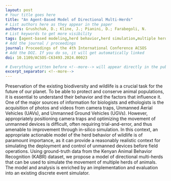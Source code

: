 ```yaml
---
layout: post
# Your title goes here
title: "An Agent-Based Model of Directional Multi-Herds"
# List authors here as they appear in the paper
authors: Grushchak, D.; Kline, J.; Pianini, D.; Farabegoli, N.
# List keywords to get more visibility
tags: [agent-based modeling,herd behavior,herd simulation,multiple herds,imageomics]
# Add the journal / proceedings
journal: Proceedings of the 4th International Conference ACSOS
# Add the DOI. If you do so, it will get automatically linked
doi: 10.1109/ACSOS-C63493.2024.00023

# Everything written before <!--more--> will appear directly in the publications page
excerpt_separator: <!--more-->
---
```


Preservation of the existing biodiversity and wildlife is a crucial task for the future of our planet. To be able to protect and conserve animal populations, it is essential to understand their behavior and the factors that influence it. One of the major sources of information for biologists and ethologists is the acquisition of photos and videos from camera traps, Unmanned Aerial Vehicles (UAVs), and Unmanned Ground Vehicles (UGVs). However, appropriately positioning camera traps and optimizing the movement of unmanned devices is difficult, often requiring trial-and-error, and thus amenable to improvement through in-silico simulation. In this context, an appropriate actionable model of the herd behavior of wildlife is of paramount importance, as it can provide a reasonably realistic context for simulating the deployment and control of unmanned devices before field operations. Using ground-truth data from the Kenyan Animal Behavior Recognition (KABR) dataset, we propose a model of directional multi-herds that can be used to simulate the movement of multiple herds of animals. The model and analysis is enriched by an implementation and evaluation into an existing discrete event simulator.